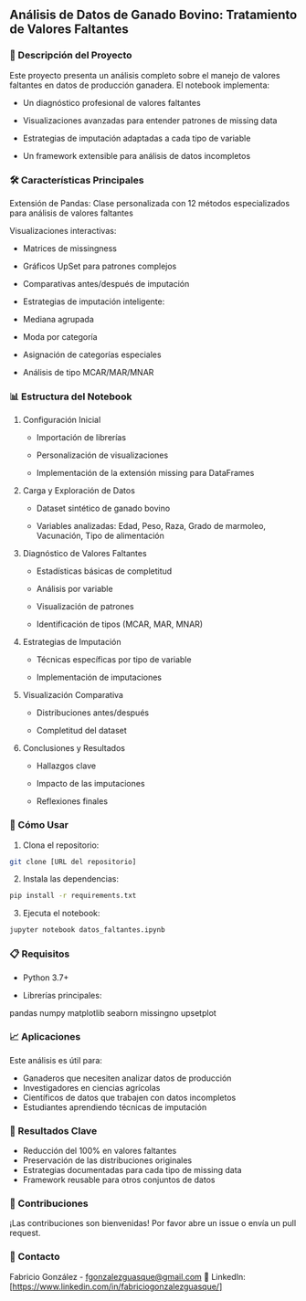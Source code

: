 ## Análisis de Datos de Ganado Bovino: Tratamiento de Valores Faltantes
### 📌 Descripción del Proyecto
Este proyecto presenta un análisis completo sobre el manejo de valores faltantes en datos de producción ganadera. El notebook implementa:

* Un diagnóstico profesional de valores faltantes

* Visualizaciones avanzadas para entender patrones de missing data

* Estrategias de imputación adaptadas a cada tipo de variable

* Un framework extensible para análisis de datos incompletos

### 🛠️ Características Principales
Extensión de Pandas: Clase personalizada con 12 métodos especializados para análisis de valores faltantes

Visualizaciones interactivas:

* Matrices de missingness

* Gráficos UpSet para patrones complejos

* Comparativas antes/después de imputación

* Estrategias de imputación inteligente:

* Mediana agrupada

* Moda por categoría

* Asignación de categorías especiales

* Análisis de tipo MCAR/MAR/MNAR

### 📊 Estructura del Notebook
1. Configuración Inicial

    * Importación de librerías

    * Personalización de visualizaciones

    * Implementación de la extensión missing para DataFrames

2. Carga y Exploración de Datos

    * Dataset sintético de ganado bovino

    * Variables analizadas: Edad, Peso, Raza, Grado de marmoleo, Vacunación, Tipo de alimentación

3. Diagnóstico de Valores Faltantes

    * Estadísticas básicas de completitud

    * Análisis por variable

    * Visualización de patrones

    * Identificación de tipos (MCAR, MAR, MNAR)

4. Estrategias de Imputación

    * Técnicas específicas por tipo de variable

    * Implementación de imputaciones

5. Visualización Comparativa

    * Distribuciones antes/después

    * Completitud del dataset

6. Conclusiones y Resultados

    * Hallazgos clave

    * Impacto de las imputaciones

    * Reflexiones finales

### 🚀 Cómo Usar

1. Clona el repositorio:
```bash
git clone [URL del repositorio]
```

2. Instala las dependencias:
```bash
pip install -r requirements.txt
```
3. Ejecuta el notebook:
```bash
jupyter notebook datos_faltantes.ipynb
```
### 📋 Requisitos
* Python 3.7+

* Librerías principales:

pandas
numpy
matplotlib
seaborn
missingno
upsetplot

### 📈 Aplicaciones
Este análisis es útil para:

* Ganaderos que necesiten analizar datos de producción
* Investigadores en ciencias agrícolas
* Científicos de datos que trabajen con datos incompletos
* Estudiantes aprendiendo técnicas de imputación

### 🎯 Resultados Clave
* Reducción del 100% en valores faltantes
* Preservación de las distribuciones originales
* Estrategias documentadas para cada tipo de missing data
* Framework reusable para otros conjuntos de datos


### 🤝 Contribuciones
¡Las contribuciones son bienvenidas! Por favor abre un issue o envía un pull request.

### 📧 Contacto
Fabricio González - fgonzalezguasque@gmail.com
🔗 LinkedIn: [https://www.linkedin.com/in/fabriciogonzalezguasque/]